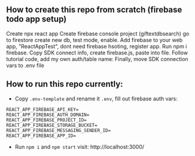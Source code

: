 ## How to create this repo from scratch (firebase todo app setup)
Create npx react app
Create firebase console project (giftextdbsearch)
go to firestore
create new db, test mode, enable.
Add firebase to your web app, "ReactAppTest", dont need firebase hsoting, register app.
Run npm i firebase.
Copy SDK connect info, create firebase.js, paste into file.
Follow tutorial code, add my own auth/table name:
Finally, move SDK connection vars to .env file

## How to run this repo currently:
- Copy `.env-template` and rename it `.env`, fill out firebase auth vars:
```
REACT_APP_FIREBASE_API_KEY=
REACT_APP_FIREBASE_AUTH_DOMAIN=
REACT_APP_FIREBASE_PROJECT_ID=
REACT_APP_FIREBASE_STORAGE_BUCKET=
REACT_APP_FIREBASE_MESSAGING_SENDER_ID=
REACT_APP_FIREBASE_APP_ID=
```
- Run `npm i` and `npm start` visit: http://localhost:3000/